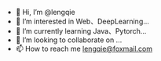 - 👋 Hi, I’m @lengqie
- 👀 I’m interested in Web、DeepLearning...
- 🌱 I’m currently learning Java、Pytorch...
- 💞️ I’m looking to collaborate on ...
- 📫 How to reach me lengqie@foxmail.com

<!---
lengqie/lengqie is a ✨ special ✨ repository because its `README.md` (this file) appears on your GitHub profile.
You can click the Preview link to take a look at your changes.
--->
